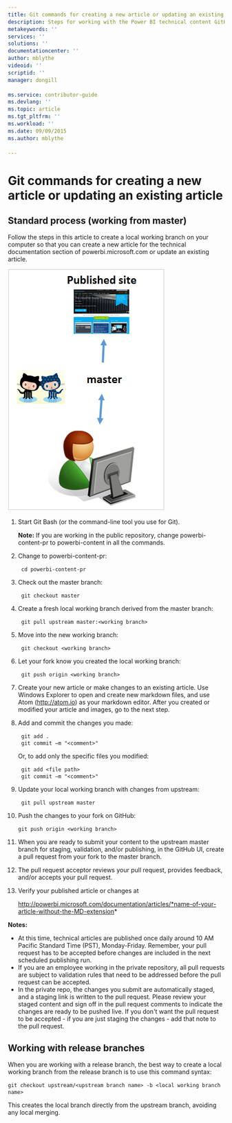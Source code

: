 ```yaml
---
title: Git commands for creating a new article or updating an existing article
description: Steps for working with the Power BI technical content GitHub repositories.
metakeywords: ''
services: ''
solutions: ''
documentationcenter: ''
author: mblythe
videoid: ''
scriptid: ''
manager: dongill

ms.service: contributor-guide
ms.devlang: ''
ms.topic: article
ms.tgt_pltfrm: ''
ms.workload: ''
ms.date: 09/09/2015
ms.author: mblythe

---
```

# Git commands for creating a new article or updating an existing article
## Standard process (working from master)
Follow the steps in this article to create a local working branch on your computer so that you can create a new article for the technical documentation section of powerbi.microsoft.com or update an existing article.

![](./media/git-commands-for-master/githubcommands1.png)

1. Start Git Bash (or the command-line tool you use for Git).
   
   **Note:** If you are working in the public repository, change powerbi-content-pr to powerbi-content in all the commands.
2. Change to powerbi-content-pr:
   
        cd powerbi-content-pr
3. Check out the master branch:
   
        git checkout master
4. Create a fresh local working branch derived from the master branch:
   
        git pull upstream master:<working branch>
5. Move into the new working branch:
   
        git checkout <working branch>
6. Let your fork know you created the local working branch:
   
        git push origin <working branch>
7. Create your new article or make changes to an existing article. Use Windows Explorer to open and create new markdown files, and use Atom (http://atom.io) as your markdown editor. After you created or modified your article and images, go to the next step.
8. Add and commit the changes you made:
   
        git add .
        git commit –m "<comment>"
   
   Or, to add only the specific files you modified:
   
        git add <file path>
        git commit –m "<comment>"
9. Update your local working branch with changes from upstream:
   
        git pull upstream master
10. Push the changes to your fork on GitHub:
    
        git push origin <working branch>
11. When you are ready to submit your content to the upstream master branch for staging, validation, and/or publishing, in the GitHub UI, create a pull request from your fork to the master branch.
12. The pull request acceptor reviews your pull request, provides feedback, and/or accepts your pull request. 
13. Verify your published article or changes at
    
    http://powerbi.microsoft.com/documentation/articles/*name-of-your-article-without-the-MD-extension*

**Notes:**

* At this time, technical articles are published once daily around 10 AM Pacific Standard Time (PST), Monday-Friday. Remember, your pull request has to be accepted before changes are included in the next scheduled publishing run.
* If you are an employee working in the private repository, all pull requests are subject to validation rules that need to be addressed before the pull request can be accepted. 
* In the private repo, the changes you submit are automatically staged, and a staging link is written to the pull request. Please review your staged content and sign off in the pull request comments to indicate the changes are ready to be pushed live. If you don't want the pull request to be accepted - if you are just staging the changes - add that note to the pull request.

## Working with release branches
When you are working with a release branch, the best way to create a local working branch from the release branch is to use this command syntax:

    git checkout upstream/<upstream branch name> -b <local working branch name>

This creates the local branch directly from the upstream branch, avoiding any local merging.

